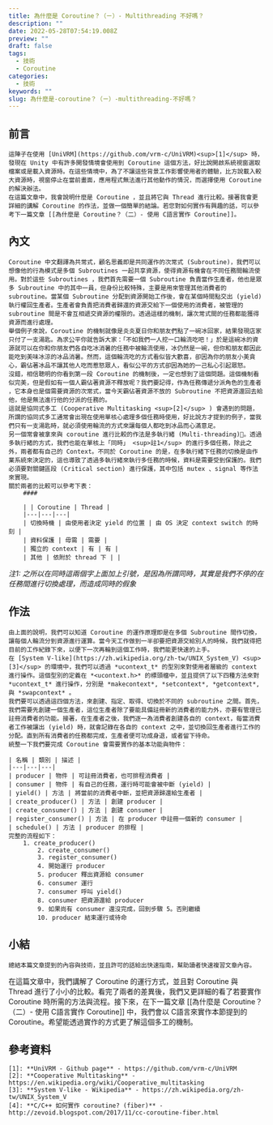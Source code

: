 ```yaml
---
title: 為什麼是 Coroutine？（ㄧ）- Multithreading 不好嗎？
description: ""
date: 2022-05-28T07:54:19.008Z
preview: ""
draft: false
tags:
  - 技術
  - Coroutine
categories:
  - 技術
keywords: ""
slug: 為什麼是-coroutine？（ㄧ）-multithreading-不好嗎？
---
```


<!--more-->

## 前言
	這陣子在使用 [UniVRM](https://github.com/vrm-c/UniVRM)<sup>[1]</sup> 時，發現在 Unity 中有許多開發情境會使用到 Coroutine 這個方法，好比說開啟系統視窗選取檔案或是載入資源時。在這些情境中，為了不讓這些背景工作影響使用者的體驗，比方說載入較大資源時，視窗停止在當前畫面，應用程式無法進行其他動作的情況，而選擇使用 Coroutine 的解決辦法。
	在這篇文章中，我會說明什麼是 Coroutine ，並且將它與 Thread 進行比較。接著我會更詳細的講解 Coroutine 的作法，並做一個簡單的結論。若您對如何實作有興趣的話，可以參考下一篇文章 [[為什麼是 Coroutine？（二）- 使用 C語言實作 Coroutine]]。
## 內文
	Coroutine 中文翻譯為共常式，顧名思義即是共同運作的次常式 (Subroutine)，我們可以想像他的行為模式是多個 Subroutines 一起共享資源，使得資源有機會在不同任務間輪流使用。對於這些 Subroutines ，我們首先需要一個 Subroutine 負責當作生產者，他也是眾多 Subroutine 中的其中一員，但身份比較特殊，主要是用來管理其他消費者的 subroutine。當某個 Subroutine 分配到資源開始工作後，會在某個時間點交出 (yield) 執行權回生產者。生產者會負責把消費者歸還的資源交給下一個使用的消費者，被管理的 subroutine 間是不會互相遞交資源的權限的。透過這樣的機制，讓次常式間的任務都能獲得資源而進行處理。
	舉個例子來說，Coroutine 的機制就像是炎炎夏日你和朋友們點了一碗冰回家，結果發現店家只付了一支湯匙。為求公平你就告訴大家：「不如我們一人挖一口輪流吃吧！」於是這碗冰的資源就可以在你和你朋友們各自吃冰消暑的任務中被輪流使用，冰仍然是一碗，但你和朋友都因此能吃到美味冰涼的冰品消暑。然而，這個輪流吃的方式看似皆大歡喜，卻因為你的朋友小美貪心，霸佔著冰品不讓其他人吃而惹怒眾人，看似公平的方式卻因為她的一己私心引起眾怒。
	沒錯，相信聰明的你看到第一段 Coroutine 的機制後，一定也想到了這個問題。這個機制看似完美，但是假如有一個人霸佔著資源不釋放呢？我們要記得，作為任務傳遞分派角色的生產者 ，它本身也是個需要資源的次常式，當今天霸佔著資源不放的 Subroutine 不把資源還回去給他，他是無法進行他的分派的任務的。
	這就是協同式多工 (Cooperative Multitasking <sup>[2]</sup> ) 會遇到的問題，所謂的協同式多工通常會出現在使用單核心處理多個任務時使用，好比說方才提到的例子，當我們只有一支湯匙時，就必須使用輪流的方式來讓每個人都吃到冰品而心滿意足。
	另一個常會被拿來與 coroutine 進行比較的作法是多執行緒 (Multi-threading)。透過多執行緒的方式，我們也能在單核上「同時」 <sup>註1</sup> 的進行多個任務，除此之外，兩者都有自己的 Context。不同於 Coroutine 的是，在多執行緒下任務的切換是由作業系統來決定的，這也導致了透過多執行緒來執行多任務的時候，資料是需要受到保護的。我們必須要對關鍵區段 (Critical section) 進行保護，其中包括 mutex 、signal 等作法來實現。
	關於兩者的比較可以參考下表：
		#### 

		| | Coroutine | Thread |
		|---|---|---|
		| 切換時機 | 由使用者決定 yield 的位置 | 由 OS 決定 context switch 的時刻 |
		| 資料保護 | 毋需 | 需要 |
		| 獨立的 context | 有 | 有 |
		| 其他 | 依附於 thread 下 | |
*注1: 之所以在同時這兩個字上面加上引號，是因為所謂同時，其實是我們不停的在任務間進行切換處理，而造成同時的假象*
## 作法
	由上面的說明，我們可以知道 Coroutine 的運作原理即是在多個 Subroutine 間作切換，讓每個人輪流分到資源進行運算。當今天工作做到一半卻要把資源交給別人的時候，我們就得把目前的工作紀錄下來，以便下一次再輪到這個工作時，我們能更快速的上手。
	在 [System V-like](https://zh.wikipedia.org/zh-tw/UNIX_System_V) <sup>[3]</sup> 的環境中，我們可以透過 *ucontext_t* 的型別來對使用者層級的 context 進行操作。這個型別的定義在 *<ucontext.h>* 的標頭檔中，並且提供了以下四種方法來對 *ucontext_t* 進行操作，分別是 *makecontext*, *setcontext*, *getcontext*, 與 *swapcontext* 。
	我們要可以透過這四個方法，來創建、指定、取得、切換於不同的 subroutine 之間。首先，我們需要先創建一個生產者，這位生產者除了要能具備註冊新的消費者的能力外，亦要有管理已註冊消費者的功能。接著，在生產者之後，我們逐一為消費者創建各自的 context，每當消費者工作被讓出 (yield) 時，就會記錄在各自的 context 之中，並切換回生產者進行工作的分配。直到所有消費者的任務都完成，生產者便可功成身退，或者留下待命。
	統整一下我們要完成 Coroutine 會需要實作的基本功能與物件：

	| 名稱 | 類別 | 描述 |
	|---|---|---|
	| producer | 物件 | 可註冊消費者，也可排程消費者 |
	| consumer | 物件 | 有自己的任務，運行時可能會被中斷 (yield) |
	| yield() | 方法 | 將當前的消費者中斷，並把資源歸還給生產者 |
	| create_producer() | 方法 | 創建 producer |
	| create_consumer() | 方法 | 創建 consumer |
	| register_consumer() | 方法 | 在 producer 中註冊一個新的 consumer |
	| schedule() | 方法 | producer 的排程 |
	完整的流程如下：
		1. create_producer()
			2. create_consumer()
			3. register_consumer()
			4. 開始運行 producer
			5. producer 釋出資源給 consumer
			6. consumer 運行
			7. consumer 呼叫 yield()
			8. consumer 把資源還給 producer
			9. 如果尚有 consumer 還沒完成，回到步驟 5。否則繼續
			10. producer 結束運行或待命

## 小結
	總結本篇文章提到的內容與技術，並且許可的話給出快速指南，幫助讀者快速複習文章內容。
在這篇文章中，我們講解了 Coroutine 的運行方式，並且對 Coroutine 與 Thread 進行了小小的比較。看完了兩者的差異後，我們又更詳細的看了若要實作 Coroutine 時所需的方法與流程。接下來，在下一篇文章 [[為什麼是 Coroutine？（二）- 使用 C語言實作 Coroutine]] 中，我們會以 C語言來實作本節提到的 Coroutine。希望能透過實作的方式更了解這個多工的機制。
## 參考資料
	[1]: **UniVRM - Github page** - https://github.com/vrm-c/UniVRM
	[2]: **Cooperative Multitasking** - https://en.wikipedia.org/wiki/Cooperative_multitasking
	[3]: **System V-like - Wikipedia** - https://zh.wikipedia.org/zh-tw/UNIX_System_V
	[4]: **C/C++ 如何實作 coroutine? (fiber)** - http://zevoid.blogspot.com/2017/11/cc-coroutine-fiber.html